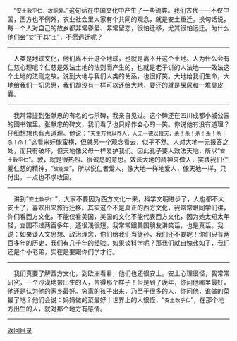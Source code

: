 &emsp;“``安土敦乎仁，故能爱。``”这句话在中国文化中产生了一些流弊。我们古代——不仅中国，西方也不例外，农业社会里大家有个共同的观念，就是安土重迁。换句话说，每一个人对自己的故乡都非常眷爱、非常留恋，很怕迁移，尤其很怕远迁。为什么他们会“``安``”于其“``土``”，不愿远迁呢？
___
&emsp;人类是地球文化，他们离不开这个地球，也就是离不开这个土地。人为什么会有仁慈心理呢？仁慈是效法土地的法则而产生的，也就是老子讲的人法地——效法这个土地的法则之故。说到大地与我们人类的关系，也很好笑。大地给我们生命，大地给我们一切恩惠，我们却没有一样可以还给大地，要还的就是屎尿和一堆臭皮囊。
___
&emsp;我常常提到张献忠的有名的七杀碑，我亲自见过。这个碑还在四川成都小城公园的图书馆里。张献忠的碑文，我们看了也只好作会心的一笑。你说他有没有道理？仔细想想也有点道理。他说：“``天生万物以养人，人无一德以报天，杀！杀！杀！杀！杀！杀！杀！``”这看来好像蛮横，但就另一个观念看去，似乎不然。人对大地一无报答之处，而只有破坏，但天地像父母一样爱护我们。因此孔子要人效法天地，所以“``安土敦乎仁``”。敦，就是很热烈、很诚恳的意思。效法大地的精神来做人，实践我们仁爱仁慈的精神，“``故能爱``”。所以说仁者爱人，像大地一样地爱人，像天地一样，只付出，一点也不求收回。
___
&emsp;讲到“``安土敦乎仁``”，大家不要因为西方文化一来，科学文明进步了，人也都不大安土了，喜欢出来旅行迁移。其实这个不是真正的西方文化，我常常跟同学们讲，你们看西方文化，不能仅看美国，美国的文化不能代表西方文化，因为她太短太年轻，立国不过两百多年，还很浅很短。我常常跟美国朋友讲笑话，也是真话。我说：如果谈人文思想、政治理念，你们给我们当徒孙，我们还不要呢！你们只有两百多年的历史，我们有几千年的经验。如果谈科学呢？那我们就自愧弗如了，我们还是个小老弟，实在是要跟你们学才行。
___
&emsp;我们真要了解西方文化，到欧洲看看，他们也还很安土。安土心理很怪，我常常研究，一个沙漠地带出生的人，苦得那个样子！但是到了晚年，你问他哪里最好，他还是认为他的家乡最好。穷家的孩子出来，乃至于很多的人，你问他，谁做的菜最了吃？他们会说：妈妈做的菜最好！世界上的人很怪，“``安土敦乎仁``”，在那个地方出生的人，就对那个地方有感情。
___
[返回目录](../../master/README.md#目录)